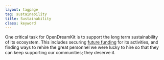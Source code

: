 ```yaml
---
layout: tagpage
tag: sustainability
title: Sustainability
class: keyword
---
```


One critical task for OpenDreamKit is to support the long term
sustainability of its ecosystem. This includes securing [future
funding](/tag/future-funding) for its activities, and finding ways to
rehire the great personnel we were lucky to hire so that they can keep
supporting our communities; they deserve it.
